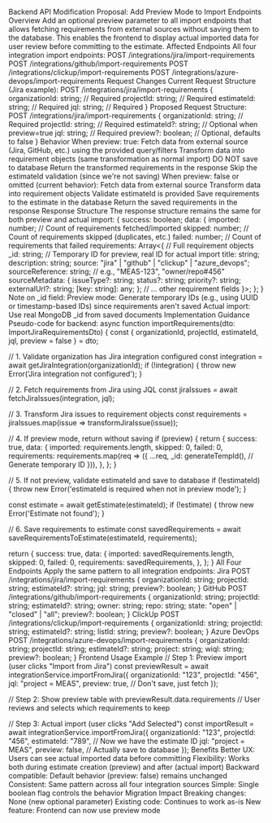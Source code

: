 Backend API Modification Proposal: Add Preview Mode to Import Endpoints
Overview
Add an optional preview parameter to all import endpoints that allows fetching requirements from external sources without saving them to the database. This enables the frontend to display actual imported data for user review before committing to the estimate.
Affected Endpoints
All four integration import endpoints:
POST /integrations/jira/import-requirements
POST /integrations/github/import-requirements
POST /integrations/clickup/import-requirements
POST /integrations/azure-devops/import-requirements
Request Changes
Current Request Structure (Jira example):
POST /integrations/jira/import-requirements
{
organizationId: string; // Required
projectId: string; // Required
estimateId: string; // Required
jql: string; // Required
}
Proposed Request Structure:
POST /integrations/jira/import-requirements
{
organizationId: string; // Required
projectId: string; // Required
estimateId?: string; // Optional when preview=true
jql: string; // Required
preview?: boolean; // Optional, defaults to false
}
Behavior
When preview: true:
Fetch data from external source (Jira, GitHub, etc.) using the provided query/filters
Transform data into requirement objects (same transformation as normal import)
DO NOT save to database
Return the transformed requirements in the response
Skip the estimateId validation (since we're not saving)
When preview: false or omitted (current behavior):
Fetch data from external source
Transform data into requirement objects
Validate estimateId is provided
Save requirements to the estimate in the database
Return the saved requirements in the response
Response Structure
The response structure remains the same for both preview and actual import:
{
success: boolean;
data: {
imported: number; // Count of requirements fetched/imported
skipped: number; // Count of requirements skipped (duplicates, etc.)
failed: number; // Count of requirements that failed
requirements: Array<{ // Full requirement objects
\_id: string; // Temporary ID for preview, real ID for actual import
title: string;
description: string;
source: "jira" | "github" | "clickup" | "azure_devops";
sourceReference: string; // e.g., "MEAS-123", "owner/repo#456"
sourceMetadata: {
issueType?: string;
status?: string;
priority?: string;
externalUrl?: string;
[key: string]: any;
};
// ... other requirement fields
}>;
};
}
Note on \_id field:
Preview mode: Generate temporary IDs (e.g., using UUID or timestamp-based IDs) since requirements aren't saved
Actual import: Use real MongoDB \_id from saved documents
Implementation Guidance
Pseudo-code for backend:
async function importRequirements(dto: ImportJiraRequirementsDto) {
const { organizationId, projectId, estimateId, jql, preview = false } = dto;

// 1. Validate organization has Jira integration configured
const integration = await getJiraIntegration(organizationId);
if (!integration) {
throw new Error('Jira integration not configured');
}

// 2. Fetch requirements from Jira using JQL
const jiraIssues = await fetchJiraIssues(integration, jql);

// 3. Transform Jira issues to requirement objects
const requirements = jiraIssues.map(issue => transformJiraIssue(issue));

// 4. If preview mode, return without saving
if (preview) {
return {
success: true,
data: {
imported: requirements.length,
skipped: 0,
failed: 0,
requirements: requirements.map(req => ({
...req,
\_id: generateTempId(), // Generate temporary ID
})),
},
};
}

// 5. If not preview, validate estimateId and save to database
if (!estimateId) {
throw new Error('estimateId is required when not in preview mode');
}

const estimate = await getEstimate(estimateId);
if (!estimate) {
throw new Error('Estimate not found');
}

// 6. Save requirements to estimate
const savedRequirements = await saveRequirementsToEstimate(estimateId, requirements);

return {
success: true,
data: {
imported: savedRequirements.length,
skipped: 0,
failed: 0,
requirements: savedRequirements,
},
};
}
All Four Endpoints
Apply the same pattern to all integration endpoints:
Jira
POST /integrations/jira/import-requirements
{
organizationId: string;
projectId: string;
estimateId?: string;
jql: string;
preview?: boolean;
}
GitHub
POST /integrations/github/import-requirements
{
organizationId: string;
projectId: string;
estimateId?: string;
owner: string;
repo: string;
state: "open" | "closed" | "all";
preview?: boolean;
}
ClickUp
POST /integrations/clickup/import-requirements
{
organizationId: string;
projectId: string;
estimateId?: string;
listId: string;
preview?: boolean;
}
Azure DevOps
POST /integrations/azure-devops/import-requirements
{
organizationId: string;
projectId: string;
estimateId?: string;
project: string;
wiql: string;
preview?: boolean;
}
Frontend Usage Example
// Step 1: Preview import (user clicks "Import from Jira")
const previewResult = await integrationService.importFromJira({
organizationId: "123",
projectId: "456",
jql: "project = MEAS",
preview: true, // Don't save, just fetch
});

// Step 2: Show preview table with previewResult.data.requirements
// User reviews and selects which requirements to keep

// Step 3: Actual import (user clicks "Add Selected")
const importResult = await integrationService.importFromJira({
organizationId: "123",
projectId: "456",
estimateId: "789", // Now we have the estimate ID
jql: "project = MEAS",
preview: false, // Actually save to database
});
Benefits
Better UX: Users can see actual imported data before committing
Flexibility: Works both during estimate creation (preview) and after (actual import)
Backward compatible: Default behavior (preview: false) remains unchanged
Consistent: Same pattern across all four integration sources
Simple: Single boolean flag controls the behavior
Migration Impact
Breaking changes: None (new optional parameter)
Existing code: Continues to work as-is
New feature: Frontend can now use preview mode
